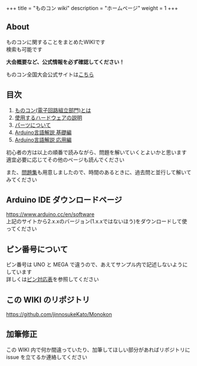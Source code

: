 +++
title = "ものコン wiki"
description = "ホームページ"
weight = 1
+++

## About

ものコンに関することをまとめたWIKIです  
検索も可能です

**大会概要など、公式情報を必ず確認してください！**

ものコン全国大会公式サイトは[こちら](http://zenkoukyo.or.jp/index_contest/mono_index/)

## 目次

1. [ものコン(電子回路組立部門)とは](ものコン(電子回路組立部門)とは)
2. [使用するハードウェアの説明](使用するハードウェアの説明)
3. [パーツについて](パーツについて)
4. [Arduino言語解説 基礎編](Arduino言語解説-基礎編)
5. [Arduino言語解説 応用編](Arduino言語解説-応用編)

初心者の方は以上の順番で読みながら、問題を解いていくとよいかと思います  
適宜必要に応じてその他のページも読んでください

また、[問題集](問題集)も用意しましたので、時間のあるときに、過去問と並行して解いてみてください

## Arduino IDE ダウンロードページ

<https://www.arduino.cc/en/software>  
上記のサイトから2.x.xのバージョン(1.x.xではないほう)をダウンロードして使ってください

## ピン番号について

ピン番号は UNO と MEGA で違うので、あえてサンプル内で記述しないようにしています  
詳しくは[ピン対応表](ピン対応表)を参照してください

## この WIKI のリポジトリ

<https://github.com/jinnosukeKato/Monokon>

## 加筆修正

この WIKI 内で何か間違っていたり、加筆してほしい部分があればリポジトリに issue を立てるか連絡してください
